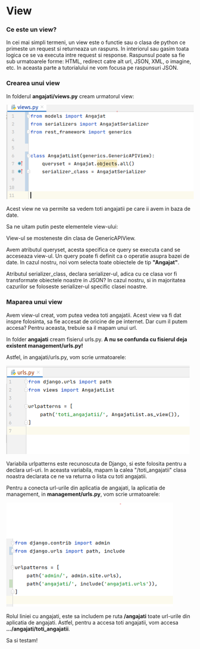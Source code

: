 # View

### Ce este un view?

In cei mai simpli termeni, un view este o functie sau o clasa de python ce primeste un request si
returneaza un raspuns. In interiorul sau gasim toata logica ce se va executa intre request si response.
Raspunsul poate sa fie sub urmatoarele forme: HTML, redirect catre alt url, JSON, XML, o imagine, etc.
In aceasta parte a tutorialului ne vom focusa pe raspunsuri JSON.

### Crearea unui view

In folderul **angajati/views.py** cream urmatorul view:

![img: Generic list view declaration](/images/generic_list_view.png)

Acest view ne va permite sa vedem toti angajatii pe care ii avem in baza de date.

Sa ne uitam putin peste elementele view-ului:

View-ul se mosteneste din clasa de GenericAPIView.

Avem atributul queryset, acesta specifica ce query se executa cand se acceseaza view-ul. Un query poate fi definit ca o operatie asupra bazei de date.
In cazul nostru, noi vom selecta toate obiectele de tip **"Angajat"**. 

Atributul serializer_class, declara serializer-ul, adica cu ce clasa vor fi transformate obiectele noastre in JSON? In cazul nostru, si in majoritatea cazurilor
se foloseste serializer-ul specific clasei noastre.



### Maparea unui view

Avem view-ul creat, vom putea vedea toti angajatii. Acest view va fi dat inspre folosinta, sa fie accesat de oricine de pe internet.
Dar cum il putem accesa? Pentru aceasta, trebuie sa il mapam unui url.


In folder **angajati** cream fisierul urls.py. **A nu se confunda cu fisierul deja existent management/urls.py!**

Astfel, in angajati/urls.py, vom scrie urmatoarele:

![img: Urls part1](/images/urls_part1.png)

Variabila urlpatterns este recunoscuta de Django, si este folosita pentru a declara url-uri.
In aceasta variabila, mapam la calea "/toti_angajatii" clasa noastra declarata ce ne va returna o lista cu toti angajatii.

Pentru a conecta url-urile din aplicatia de angajati, la aplicatia de management, in **management/urls.py**, vom scrie urmatoarele:

![img: Urls part2](/images/urls_part2.png)

Rolul liniei cu angajati, este sa includem pe ruta **/angajati** toate url-urile din aplicatia de angajati. Astfel, 
pentru a accesa toti angajatii, vom accesa **.../angajati/toti_angajatii**.

Sa si testam!